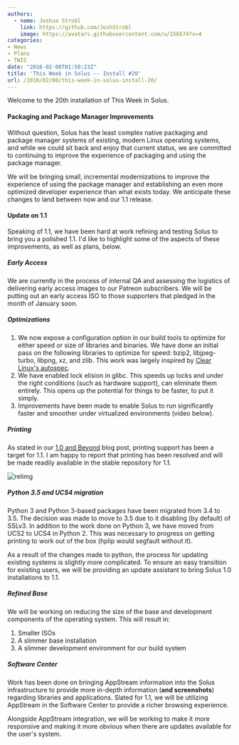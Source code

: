 ```yaml
---
authors:
  - name: Joshua Strobl
    link: https://github.com/JoshStrobl
    image: https://avatars.githubusercontent.com/u/156574?v=4
categories:
- News
- Plans
- TWIS
date: "2016-02-08T01:50:23Z"
title: 'This Week in Solus -- Install #20'
url: /2016/02/08/this-week-in-solus-install-20/
---
```


Welcome to the 20th installation of This Week in Solus. 

#### Packaging and Package Manager Improvements

Without question, Solus has the least complex native packaging and package manager systems of existing, modern Linux operating systems, and while we could sit back and enjoy that current status, we are committed to continuing to improve the 
experience of packaging and using the package manager.

We will be bringing small, incremental modernizations to improve the experience of using the package manager and establishing an even more optimized developer experience than what exists today. We anticipate these changes to land between now 
and our 1.1 release.

#### Update on 1.1

Speaking of 1.1, we have been hard at work refining and testing Solus to bring you a polished 1.1. I'd like to highlight some of the aspects of these improvements, as well as plans, below.

##### Early Access

We are currently in the process of internal QA and assessing the logistics of delivering early access images to our Patreon subscribers. We will be putting out an early access ISO to those supporters that pledged in the month of January soon.

##### Optimizations
      
1. We now expose a configuration option in our build tools to optimize for either speed or size of libraries and binaries. We have done an initial pass on the following libraries to optimize for speed: bzip2, libjpeg-turbo, libpng, xz, and zlib. This work was 
largely inspired by [Clear Linux's autospec](https://github.com/clearlinux/autospec).
2. We have enabled lock elision in glibc. This speeds up locks and under the right conditions (such as hardware support), can eliminate them entirely. This opens up the potential for things to be faster, to put it simply.
3. Improvements have been made to enable Solus to run significantly faster and smoother under virtualized environments (video below).

      
##### Printing

As stated in our [1.0 and Beyond](https://solus-project.com/2015/12/28/1-0-and-beyond/) blog post, printing support has been a target for 1.1. I am happy to report that printing has been resolved and will be made readily available in the stable 
repository for 1.1.

![relimg](2WCcF57H2z6O.png)

##### Python 3.5 and UCS4 migration

Python 3 and Python 3-based packages have been migrated from 3.4 to 3.5. The decision was made to move to 3.5 due to it disabling (by default) of SSLv3. In addition to the work done on Python 3, we have moved from UCS2 to UCS4 in Python 2. This was 
necessary to progress on getting printing to work out of the box (hplip would segfault without it).

As a result of the changes made to python, the process for updating existing systems is slightly more complicated. To ensure an easy transition for existing users, we will be providing an update assistant to bring Solus 1.0 installations to 1.1.

##### Refined Base

We will be working on reducing the size of the base and development components of the operating system. This will result in:
      
1. Smaller ISOs
2. A slimmer base installation
3. A slimmer development environment for our build system
      
##### Software Center

Work has been done on bringing AppStream information into the Solus infrastructure to provide more in-depth information (**and screenshots**) regarding libraries and applications. Slated for 1.1, we will be utilizing AppStream in the Software Center to 
provide a richer browsing experience.

Alongside AppStream integration, we will be working to make it more responsive and making it more obvious when there are updates available for the user's system.   